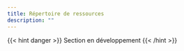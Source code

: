 ```yaml
---
title: Répertoire de ressources
description: ""
---
```


{{< hint danger >}}
Section en développement
{{< /hint >}}
